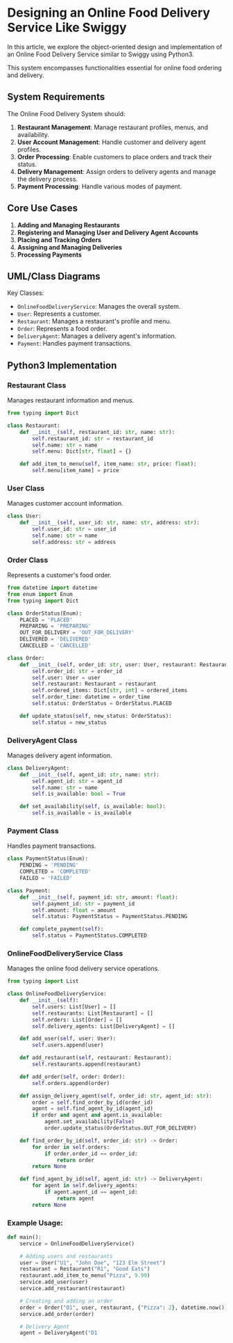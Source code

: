 # Designing an Online Food Delivery Service Like Swiggy

In this article, we explore the object-oriented design and implementation of an Online Food Delivery Service similar to Swiggy using Python3. 

This system encompasses functionalities essential for online food ordering and delivery.

## System Requirements

The Online Food Delivery System should:

1. **Restaurant Management**: Manage restaurant profiles, menus, and availability.
2. **User Account Management**: Handle customer and delivery agent profiles.
3. **Order Processing**: Enable customers to place orders and track their status.
4. **Delivery Management**: Assign orders to delivery agents and manage the delivery process.
5. **Payment Processing**: Handle various modes of payment.

## Core Use Cases

1. **Adding and Managing Restaurants**
2. **Registering and Managing User and Delivery Agent Accounts**
3. **Placing and Tracking Orders**
4. **Assigning and Managing Deliveries**
5. **Processing Payments**

## UML/Class Diagrams

Key Classes:

- `OnlineFoodDeliveryService`: Manages the overall system.
- `User`: Represents a customer.
- `Restaurant`: Manages a restaurant's profile and menu.
- `Order`: Represents a food order.
- `DeliveryAgent`: Manages a delivery agent's information.
- `Payment`: Handles payment transactions.

## Python3 Implementation

### Restaurant Class

Manages restaurant information and menus.

```python
from typing import Dict

class Restaurant:
    def __init__(self, restaurant_id: str, name: str):
        self.restaurant_id: str = restaurant_id
        self.name: str = name
        self.menu: Dict[str, float] = {}

    def add_item_to_menu(self, item_name: str, price: float):
        self.menu[item_name] = price

```
### User Class
Manages customer account information.
```python
class User:
    def __init__(self, user_id: str, name: str, address: str):
        self.user_id: str = user_id
        self.name: str = name
        self.address: str = address

```
### Order Class
Represents a customer's food order.
```python
from datetime import datetime
from enum import Enum
from typing import Dict

class OrderStatus(Enum):
    PLACED = 'PLACED'
    PREPARING = 'PREPARING'
    OUT_FOR_DELIVERY = 'OUT_FOR_DELIVERY'
    DELIVERED = 'DELIVERED'
    CANCELLED = 'CANCELLED'

class Order:
    def __init__(self, order_id: str, user: User, restaurant: Restaurant, ordered_items: Dict[str, int], order_time: datetime):
        self.order_id: str = order_id
        self.user: User = user
        self.restaurant: Restaurant = restaurant
        self.ordered_items: Dict[str, int] = ordered_items
        self.order_time: datetime = order_time
        self.status: OrderStatus = OrderStatus.PLACED

    def update_status(self, new_status: OrderStatus):
        self.status = new_status

```
### DeliveryAgent Class
Manages delivery agent information.
```python
class DeliveryAgent:
    def __init__(self, agent_id: str, name: str):
        self.agent_id: str = agent_id
        self.name: str = name
        self.is_available: bool = True

    def set_availability(self, is_available: bool):
        self.is_available = is_available

```
### Payment Class
Handles payment transactions.
```python
class PaymentStatus(Enum):
    PENDING = 'PENDING'
    COMPLETED = 'COMPLETED'
    FAILED = 'FAILED'

class Payment:
    def __init__(self, payment_id: str, amount: float):
        self.payment_id: str = payment_id
        self.amount: float = amount
        self.status: PaymentStatus = PaymentStatus.PENDING

    def complete_payment(self):
        self.status = PaymentStatus.COMPLETED

```
### OnlineFoodDeliveryService Class
Manages the online food delivery service operations.
```python
from typing import List

class OnlineFoodDeliveryService:
    def __init__(self):
        self.users: List[User] = []
        self.restaurants: List[Restaurant] = []
        self.orders: List[Order] = []
        self.delivery_agents: List[DeliveryAgent] = []

    def add_user(self, user: User):
        self.users.append(user)

    def add_restaurant(self, restaurant: Restaurant):
        self.restaurants.append(restaurant)

    def add_order(self, order: Order):
        self.orders.append(order)

    def assign_delivery_agent(self, order_id: str, agent_id: str):
        order = self.find_order_by_id(order_id)
        agent = self.find_agent_by_id(agent_id)
        if order and agent and agent.is_available:
            agent.set_availability(False)
            order.update_status(OrderStatus.OUT_FOR_DELIVERY)

    def find_order_by_id(self, order_id: str) -> Order:
        for order in self.orders:
            if order.order_id == order_id:
                return order
        return None

    def find_agent_by_id(self, agent_id: str) -> DeliveryAgent:
        for agent in self.delivery_agents:
            if agent.agent_id == agent_id:
                return agent
        return None

```

### Example Usage:
``` python
def main():
    service = OnlineFoodDeliveryService()

    # Adding users and restaurants
    user = User("U1", "John Doe", "123 Elm Street")
    restaurant = Restaurant("R1", "Good Eats")
    restaurant.add_item_to_menu("Pizza", 9.99)
    service.add_user(user)
    service.add_restaurant(restaurant)

    # Creating and adding an order
    order = Order("O1", user, restaurant, {"Pizza": 2}, datetime.now())
    service.add_order(order)

    # Delivery Agent
    agent = DeliveryAgent("D1

```
